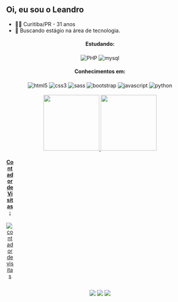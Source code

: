 ## Oi, eu sou o Leandro
- 👨🏻 Curitiba/PR - 31 anos
- 💼 Buscando estágio na área de tecnologia.


<div align="center">
  <h4 align="center"> Estudando: </h4>  
  <img align="center" alt="PHP"  src="https://img.shields.io/badge/php-%23777BB4.svg?style=for-the-badge&logo=php&logoColor=white">
  <img align="center" alt="mysql"  src="https://img.shields.io/badge/MySQL-00000F?style=for-the-badge&logo=mysql&logoColor=white">
<!--   <img align="center" alt="dart"  src="https://img.shields.io/badge/dart-%230175C2.svg?style=for-the-badge&logo=dart&logoColor=white">
  <img align="center" alt="flutter"  src="https://img.shields.io/badge/Flutter-%2302569B.svg?style=for-the-badge&logo=Flutter&logoColor=white"> -->
    
</div>

<div align="center">
  <h4 align="center"> Conhecimentos em: </h4>
  <img align="center" alt="html5"  src="https://img.shields.io/badge/HTML5-E34F26?style=for-the-badge&logo=html5&logoColor=white">
  <img align="center" alt="css3"  src="https://img.shields.io/badge/CSS3-1572B6?style=for-the-badge&logo=css3&logoColor=white"> 
  <img align="center" alt="sass"  src="https://img.shields.io/badge/Sass-CC6699?style=for-the-badge&logo=sass&logoColor=white"> 
  <img align="center" alt="bootstrap"  src="https://img.shields.io/badge/Bootstrap-563D7C?style=for-the-badge&logo=bootstrap&logoColor=white"> 
  <img align="center" alt="javascript"  src="https://img.shields.io/badge/JavaScript-F7DF1E?style=for-the-badge&logo=javascript&logoColor=black"> 
  <img align="center" alt="python "  src="https://img.shields.io/badge/Python-3776AB?style=for-the-badge&logo=python&logoColor=white">
</div> <br>

<div align="center">
  <a href="https://github.com/leandrompadilha">
  <img height="150em" src="https://github-readme-stats.vercel.app/api?username=leandrompadilha&show_icons=true&theme=nord&include_all_commits=true&count_private=true"/>
  <img height="150em" src="https://github-readme-stats.vercel.app/api/top-langs/?username=leandrompadilha&layout=compact&langs_count=7&theme=nord"/>
</div>

<div align="center" style="width: 20px;">
  <h4 align="center"> Contador de Visitas: </h4>
  <img src="https://profile-counter.glitch.me/leandrompadilha/count.svg" alt="contador de visitas">    
 </div>
  
##
  
<div align="center">    
    <a href="https://www.linkedin.com/in/leandrompadilha/" target="_blank"><img src="https://img.shields.io/badge/LinkedIn-0077B5?style=for-the-badge&logo=linkedin&logoColor=white"></a>
    <a href="mailto:leandromagalhaespadilha@gmail.com" target="_blank"><img src="https://img.shields.io/badge/Gmail-D14836?style=for-the-badge&logo=gmail&logoColor=white"></a>
    <a href="https://leandrompadilha.github.io" target="_blank"><img src="https://img.shields.io/badge/Portfolio-%23000000.svg?style=for-the-badge&logo=firefox&logoColor=#FF7139"></a>
  </div>

